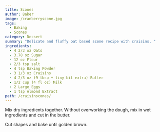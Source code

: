 ```yaml
---
title: Scones
author: Baker
image: /cranberryscone.jpg
tags:
  - Baking
  - Scones
category: Dessert
summary: "Delicate and fluffy oat based scone recipe with craisins. "
ingredients:
  - 4 2/3 oz Oats
  - 3.78 oz Sugar
  - 12 oz Flour
  - 2/3 tsp salt
  - 4 tsp Baking Powder
  - 3 1/3 oz Craisins
  - 4 2/3 oz (9 tbsp + tiny bit extra) Butter
  - 1/2 cup (4 fl oz) Milk
  - 2 Large Eggs
  - 1 tsp Almond Extract
path: /craisinscones/
---
```

Mix dry ingredients together. Without overworking the dough, mix in wet ingredients and cut in the butter. 

Cut shapes and bake until golden brown.